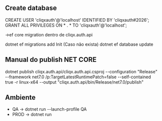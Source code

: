 
## Create database

CREATE USER 'cliqxauth'@'localhost' IDENTIFIED BY 'cliqxauth#2026';
GRANT ALL PRIVILEGES ON * . * TO 'cliqxauth'@'localhost';

->ef core migration dentro de cliqx.auth.api

dotnet ef migrations add Init (Caso não exista)
dotnet ef database update    

## Manual do publish NET CORE
dotnet publish cliqx.auth.api/cliqx.auth.api.csproj --configuration "Release" --framework net7.0 /p:TargetLatestRuntimePatch=false --self-contained true -r linux-x64 --output "cliqx.auth.api/bin/Release/net7.0/publish"

## Ambiente

- QA -> dotnet run --launch-profile QA
- PROD -> dotnet run